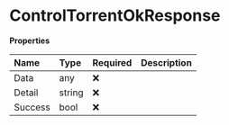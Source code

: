 # ControlTorrentOkResponse

**Properties**

| Name    | Type   | Required | Description |
| :------ | :----- | :------- | :---------- |
| Data    | any    | ❌       |             |
| Detail  | string | ❌       |             |
| Success | bool   | ❌       |             |
